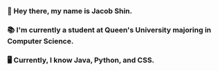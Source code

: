 ### 👋 Hey there, my name is Jacob Shin.
### 📚 I'm currently a student at Queen's University majoring in Computer Science.
### 🖥️ Currently, I know Java, Python, and CSS.

<!--
**woodshin-JS/woodshin-JS** is a ✨ _special_ ✨ repository because its `README.md` (this file) appears on your GitHub profile.

